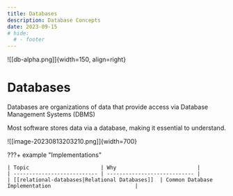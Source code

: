 ```yaml
---
title: Databases
description: Database Concepts
date: 2023-09-15
# hide:
  # - footer
---
```


<!--------------------------------------------------------------->

![[db-alpha.png]]{width=150, align=right}
# Databases
Databases are organizations of data that provide access via Database Management Systems (DBMS)

Most software stores data via a database, making it essential to understand.

![[image-20230813203210.png]]{width=700}

<!-- {How Does It Fit Into The Process?} -->
<!---- ![[Screenshot]]{width=700} -->

<!-- --------------------------------------------------------- -->

<!-- ???+ tip "Good to Know"
    Topics that help in understanding:

    | Topic                                             | Why    |
    | ------------------------------------------------- | ------ |
    | [[algebra-1-intro|Algebra 1]]                     |        | -->

<!-- --------------------------------------------------------- -->

<!-- ## Articles
Posts all about Databases: -->

<!-- ???+ note "Readme"
    Articles recommended to start with:

    | Article                                           | Notes  |
    | ------------------------------------------------- | ------ |
    | [[databases-intro|Introduction]]              |        | -->

<!-- ???+ abstract "General"
    Specific articles:

    | Article                                           | Notes  |
    | ------------------------------------------------- | ------ |
    | [[databases-glossary|Terms & Definitions]]    |        | -->

<!-- ???+ success "Procedures"
    Logical procedures that are template to implementations.

    | Procedure                                         | Notes  |
    | ---------------------------                       | ------ |
    | [[databases-reboot|Reboot Services]]          |        | -->

<!-- --------------------------------------------------------- -->

<!-- ## Knowledge Base
Human answers & escalations for databases: -->

<!-- ???+ question "Questions"

    | Question                    | Answer                       |
    | --------------------------- | ---------------------------- |
    |                             | [[Answer#Section]]           | -->

<!-- ???+ failure "Fixable Errors & Issues"

    | Error / Issue               | Fix                          |
    | --------------------------- | ------------------           |
    |                             | [[Answer#Section]]           | -->

<!-- ??? bug "Unresolved Errors & Issues"

    | Error / Issue               | Article / Bug Track          |
    | --------------------------- | ---------------------------- |
    |                             | [[Answer#Section]]           | -->

<!-- ??? info "General References"
    Places to look for more information on databases

    | Info & Link          | Notes                               |
    | -------------------- | ----------------------------------- |
    | [Textbook][Src01]    |                                     | -->

<!-- [Src01]:   https://www.example.org -->

<!-- ??? quote "Contacts"
    People or locations relevant to databases

    | Who & What                  | Why                          |
    | --------------------------- | ---------------------------- |
    |                             |                              | -->

<!-- --------------------------------------------------------- -->

<!-- ## Surrounding Info
Essential context related to databases: -->

<!-- ???+ info "Change Log"
    Technical and business changes:

    | Change                      | Link                         |
    | --------------------------- | ---------------------------- |
    |                             | [[Answer#Section]]           | -->

<!-- ???+ warning "Context & Postmortems"
    Background information & learnt lessons:

    | Question / Event            | Brief                        |
    | --------------------------- | ---------------------------- |
    |                             | [[Answer#Section]]           | -->

<!-- --------------------------------------------------------- -->

<!-- ## Opinions
{Opinions on subject.} -->

<!-- --------------------------------------------------------- -->

???+ example "Implementations"

    | Topic                       | Why                          |
    | --------------------------- | ---------------------------- |
    | [[relational-databases|Relational Databases]]  | Common Database Implementation                           |

<!-- ???+ example "Related Topics"

    | Topic                       | Why                          |
    | --------------------------- | ---------------------------- |
    | [[PARENT]]                  | Logical Concept              | -->

<!--------------------------------------------------------------->

<!-- TO-DO List -->

<!--------------------------------------------------------------->

<style>
    .md-footer__link--prev {
        display: none
    }
    /* .md-footer__link--next {
        display: none
    } */
</style>
